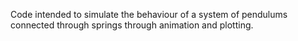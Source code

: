 Code intended to simulate the behaviour of a system of pendulums connected through springs through animation and plotting.
